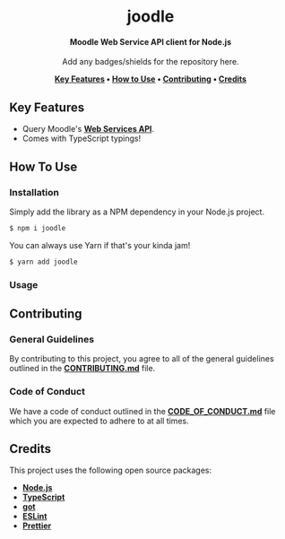 <h1 align="center">
  joodle
  <br>
</h1>

<h4 align="center">Moodle Web Service API client for Node.js</h4>

<p align="center">
  Add any badges/shields for the repository here.
</p>

<p align="center">
  <strong>
    <a href="#key-features">Key Features</a> •
    <a href="#how-to-use">How to Use</a> •
    <a href="#contributing">Contributing</a> •
    <a href="#credits">Credits</a>
  </strong>
</p>

## Key Features

* Query Moodle's **[Web Services API](https://docs.moodle.org/dev/Web_services)**.
* Comes with TypeScript typings!

## How To Use

### Installation

Simply add the library as a NPM dependency in your Node.js project.

```bash
$ npm i joodle 
```

You can always use Yarn if that's your kinda jam!

```bash
$ yarn add joodle
```

### Usage

## Contributing

### General Guidelines

By contributing to this project, you agree to all of the general guidelines outlined in the **[CONTRIBUTING.md](CONTRIBUTING.md)** file.

### Code of Conduct

We have a code of conduct outlined in the **[CODE_OF_CONDUCT.md](CODE_OF_CONDUCT.md)** file which you are expected to adhere to at all times.

## Credits

This project uses the following open source packages:

- **[Node.js](https://nodejs.org)**
- **[TypeScript](https://www.typescriptlang.org)**
- **[got](https://github.com/sindresorhus/got)**
- **[ESLint](https://eslint.org)**
- **[Prettier](https://prettier.io)**
